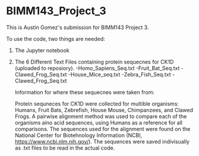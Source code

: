 # BIMM143_Project_3

This is Austin Gomez's submission for BIMM143 Project 3.

To use the code, two things are needed:

1) The Jupyter notebook
2) The 6 Different Text Files containing protein sequecnes for CK1D (uploaded to reposiory). 
    -Homo_Sapiens_Seq.txt
    -Fruit_Bat_Seq.txt
    -Clawed_Frog_Seq.txt
    -House_Mice_seq.txt
    -Zebra_Fish_Seq.txt
    -Clawed_Frog_Seq.txt
    
    Information for where these sequecnes were taken from: 
    
    Protein sequneces for CK1D were collected for multible organisms: Humans, Fruit Bats, Zebrefish, House Mouse, Chimpanzees, and Clawed Frogs. A pairwise alignment method was used to compare each of the organisms aino acid sequences, using Humans as a reference for all comparisons. The sequences used for the alignment were found on the National Center for Biotehnology Information (NCBI, https://www.ncbi.nlm.nih.gov/). The sequences were saved indivisually as .txt files to be read in the actual code. 
